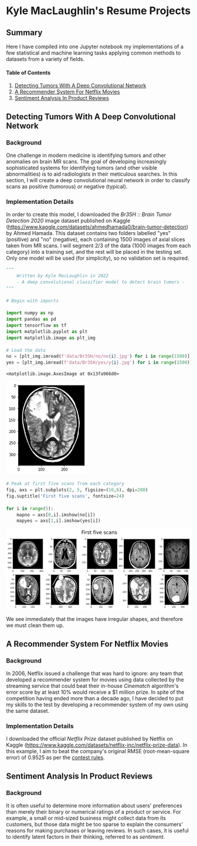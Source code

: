 # Kyle MacLaughlin's Resume Projects

## Summary

Here I have compiled into one Jupyter notebook my implementations of a few statistical and machine learning tasks applying common methods to datasets from a variety of fields.

#### Table of Contents

1. [Detecting Tumors With A Deep Convolutional Network](#Detecting-Tumors-With-A-Deep-Convolutional-Network)
2. [A Recommender System For Netflix Movies](#A-Recommender-System-For-Netflix-Movies)
3. [Sentiment Analysis In Product Reviews](#Sentiment-Analysis-In-Product-Reviews)

## Detecting Tumors With A Deep Convolutional Network

### Background

One challenge in modern medicine is identifying tumors and other anomalies on brain MR scans. The goal of developing increasingly sophisticated systems for identifying tumors (and other visible abnormalities) is to aid radiologists in their meticulous searches. In this section, I will create a deep convolutional neural network in order to classify scans as positive (tumorous) or negative (typical).

### Implementation Details

In order to create this model, I downloaded the _Br35H :: Brain Tumor Detection 2020_ image dataset published on Kaggle (https://www.kaggle.com/datasets/ahmedhamada0/brain-tumor-detection) by Ahmed Hamada. This dataset contains two folders labelled "yes" (positive) and "no" (negative), each containing 1500 images of axial slices taken from MR scans. I will segment 2/3 of the data (1000 images from each category) into a training set, and the rest will be placed in the testing set. Only one model will be used (for simplicity), so no validation set is required.


```python
"""
    Written by Kyle MacLaughlin in 2022
    - A deep convolutional classifier model to detect brain tumors -
"""

# Begin with imports

import numpy as np
import pandas as pd
import tensorflow as tf
import matplotlib.pyplot as plt
import matplotlib.image as plt_img

# Load the data
no = [plt_img.imread(f'data/Br35H/no/no{i}.jpg') for i in range(1500)]
yes = [plt_img.imread(f'data/Br35H/yes/y{i}.jpg') for i in range(1500)]
```




    <matplotlib.image.AxesImage at 0x13fa966d0>




    
![png](output_2_1.png)
    



```python
# Peak at first five scans from each category
fig, axs = plt.subplots(2, 5, figsize=(16,6), dpi=200)
fig.suptitle('First five scans', fontsize=24)

for i in range(5):
    mapno = axs[0,i].imshow(no[i])
    mapyes = axs[1,i].imshow(yes[i])
```


    
![png](output_3_0.png)
    


We see immediately that the images have irregular shapes, and therefore we must clean them up.

## A Recommender System For Netflix Movies

### Background
In 2006, Netflix issued a challenge that was hard to ignore: any team that developed a recommender system for movies using data collected by the streaming service that could beat their in-house _Cinematch_ algorithm's error score by at least 10% would receive a $1 million prize. In spite of the competition having ended more than a decade ago, I have decided to put my skills to the test by developing a recommender system of my own using the same dataset.

### Implementation Details
I downloaded the official _Netflix Prize_ dataset published by Netflix on Kaggle (https://www.kaggle.com/datasets/netflix-inc/netflix-prize-data). In this example, I aim to beat the company's original RMSE (root-mean-square error) of 0.9525 as per the [contest rules](https://web.archive.org/web/20100106185508/http://www.netflixprize.com//rules).

## Sentiment Analysis In Product Reviews

### Background
It is often useful to determine more information about users' preferences than merely their binary or numerical ratings of a product or service. For example, a small or mid-sized business might collect data from its customers, but those data might be too sparse to explain the consumers' reasons for making purchases or leaving reviews. In such cases, it is useful to identify latent factors in their thinking, referred to as _sentiment_.


```python

```
